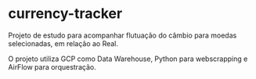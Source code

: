 # currency-tracker
Projeto de estudo para acompanhar flutuação do câmbio para moedas selecionadas, em relação ao Real.

O projeto utiliza GCP como Data Warehouse, Python para webscrapping e AirFlow para orquestração.